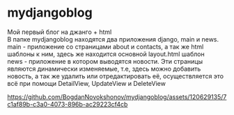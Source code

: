 # mydjangoblog
Мой первый блог на джанго + html <br>
В папке mydjangoblog находятся два приложения django, main и news. <br>
main - приложение со страницами about и contacts, а так же html шаблоны к ним, здесь же находится основной layout.html шаблон <br>
news - приложение в котором выводятся новости. Эти страницы являются динамически изменяемые, т.е, здесь можно добавить новость, а так же удалить или отредактировать её, осуществляется это всё при помощи DetailView, UpdateView и DeleteView <br>


https://github.com/BogdanNovokshonov/mydjangoblog/assets/120629135/7c1af89b-c3a0-4073-896b-ac29223cf4cb


